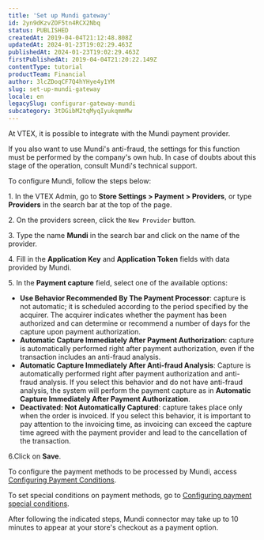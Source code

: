 ```yaml
---
title: 'Set up Mundi gateway'
id: 2yn9dKzvZOF5tn4RCX2Nbq
status: PUBLISHED
createdAt: 2019-04-04T21:12:48.808Z
updatedAt: 2024-01-23T19:02:29.463Z
publishedAt: 2024-01-23T19:02:29.463Z
firstPublishedAt: 2019-04-04T21:20:22.149Z
contentType: tutorial
productTeam: Financial
author: 3lcZDoqCF7Q4hYHye4y1YM
slug: set-up-mundi-gateway
locale: en
legacySlug: configurar-gateway-mundi
subcategory: 3tDGibM2tqMyqIyukqmmMw
---
```


At VTEX, it is possible to integrate with the Mundi payment provider.

<div class= "alert alert-warning">
If you also want to use Mundi's anti-fraud, the settings for this function must be performed by the company's own hub. In case of doubts about this stage of the operation, consult Mundi's technical support.
</div>

To configure Mundi, follow the steps below:

<ui>1. In the VTEX Admin, go to __Store Settings > Payment > Providers__, or type __Providers__ in the search bar at the top of the page.</ui>

<ui>2. On the providers screen, click the `New Provider` button.</ui>

<ui>3. Type the name __Mundi__ in the search bar and click on the name of the provider.</ui>

<ui>4. Fill in the __Application Key__ and __Application Token__ fields with data provided by Mundi.</ui>

<ui>5. In the __Payment capture__ field, select one of the available options:</ui>

 - __Use Behavior Recommended By The Payment Processor__: capture is not automatic; it is scheduled according to the period specified by the acquirer. The acquirer indicates whether the payment has been authorized and can determine or recommend a number of days for the capture upon payment authorization.   
 - __Automatic Capture Immediately After Payment Authorization__: capture is automatically performed right after payment authorization, even if the transaction includes an anti-fraud analysis.
 - __Automatic Capture Immediately After Anti-fraud Analysis__:  Capture is automatically performed right after payment authorization and anti-fraud analysis. If you select this behavior and do not have anti-fraud analysis, the system will perform the payment capture as in __Automatic Capture Immediately After Payment Authorization__.  
 - __Deactivated: Not Automatically Captured__: capture takes place only when the order is invoiced. If you select this behavior, it is important to pay attention to the invoicing time, as invoicing can exceed the capture time agreed with the payment provider and lead to the cancellation of the transaction.

<ui>6.Click on __Save__.</ui>

To configure the payment methods to be processed by Mundi, access [Configuring Payment Conditions](https://help.vtex.com/en/tutorial/condicoes-de-pagamento).

To set special conditions on payment methods, go to [Configuring payment special conditions](https://help.vtex.com/en/tutorial/conditiones-especiales--tutorials_456?&utm_source=autocomplete).

After following the indicated steps, Mundi connector may take up to 10 minutes to appear at your store's checkout as a payment option.
